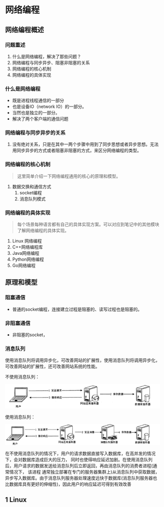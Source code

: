# 网络编程

## 网络编程概述

### 问题重述

1. 什么是网络编程，解决了那些问题？
2. 网络编程与同步异步、阻塞非阻塞的关系
3. 网络编程的核心机制
4. 网络编程的具体实现


### 什么是网络编程

* 既是进程线程通信的一部分
* 也是设备IO（network IO）的一部分。
* 当然也是独立的一部分。
* 解决了两个客户端的通信问题


### 网络编程与同步异步的关系
1. 没有绝对关系，只是在其中一两个步骤中用到了同步思想或者异步思想。无法用同步异步的方式或者阻塞非阻塞的方式，来区分网络编程的类型。


### 网络编程的核心机制
> 这里简单介绍一下网络编程通用的核心的原理和模型。

1. 数据交换和通信方式
   1. socket编程
   2. 消息队列模式


### 网络编程的具体实现

> 每个场景每种语言都有自己的具体实现方案。可以对应到笔记中的其他模块了解网络编程的具体实现。

1. Linux 网络编程
2. C++网络编程库
3. Java网络编程
4. Python网络编程
5. Go网络编程



## 原理和模型


### 阻塞通信

* 普通的socket编程，连接建立过程是阻塞的、读写过程也是阻塞的。

### 非阻塞通信

* 非阻塞的socket，


### 消息队列

使用消息队列将调用异步化，可改善网站的扩展性，使用消息队列将调用异步化，可改善网站的扩展性，还可改善网站系统的性能。

不使用消息队列：

![](image/2021-09-06-15-30-55.png)

使用消息队列：

![](image/2021-09-06-15-31-02.png)

在不使用消息队列的情况下，用户的请求数据直接写入数据库，在高并发的情况下，会对数据库造成巨大的压力， 同时也使得响应延迟加剧。在使用消息队列后，用户请求的数据发送给消息队列后立即返回，再由消息队列的消费者进程(通常情况下， 该进程
通常独立部署在专门的服务器集群上)从消息队列中获取数据， 异步写入数据库。由于消息队列服务器处理速度远快于数据库(消息队列服务器也比数据库具有更好的伸缩性)，因此用户的响应延迟可得到有效改善

## 1 Linux